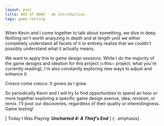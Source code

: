 ```yaml
---
layout: post
title: 601 GT 0000 - An Introduction
tags: game-testing
---
```

When Kevin and I come together to talk about something, we dive in deep.  Nothing isn't worth analyzing in depth and at length until we either completely understand all facets of it or entirely realize that we couldn't possibly understand what it actually means.

We want to apply this to game design sessions.  While I do the majority of the game designs and ideation for this project (~this~ project, what you're currently reading), I'm also constantly exploring new ways to adjust and enhance it.

Cresce come cresco.  It grows as I grow.

So periodically Kevin and I will try to find opportunities to spend an hour or more together exploring a specific game design avenue, idea, revision, or remix. I'll post our discoveries, regardless of their quality or interestingness. Game testing!

[ Today I Was Playing: ***Uncharted 4: A Thief’s End*** ]
{: .emphasis}
